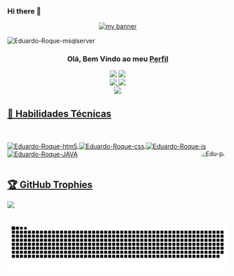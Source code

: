 ### Hi there 👋
<p align="center">
  <a href="https://www.linkedin.com/in/eduardo-roque-79b23b214/" target="_blank" rel="noreferrer"><img src="https://media-exp1.licdn.com/dms/image/C4D16AQHdP7gBEzJw6A/profile-displaybackgroundimage-shrink_350_1400/0/1661556550298?e=1666828800&v=beta&t=xpj4LE-q8fTEeQvZ1xNjpmPGC8oIQ_4lq-c6NDsrwqo" alt="my banner"></a>
</p>
<img align="center" alt="Eduardo-Roque-msqlserver"  src="https://komarev.com/ghpvc/?username=Eduardo-Roque&style=flat-square">
<div align="center">
<h3 align="center">
 Olá, Bem Vindo ao meu <a href="https://www.linkedin.com/in/eduardo-roque-79b23b214/" target="_blank" rel="noreferrer">Perfil</a>
</h3>
 <a href = "mailto:eduardo.roqueamaral09@gmail.com"><img src="https://img.shields.io/badge/-Gmail-%23333?style=for-the-badge&logo=gmail&logoColor=red" target="_blank"></a>
 <a href="https://www.linkedin.com/in/eduardo-roque-79b23b214/" target="_blank"><img src="https://img.shields.io/badge/-LinkedIn-%230077B5?style=for-the-badge&logo=linkedin&logoColor=white" target="_blank"></a> 
</div>
<div align="center">
  <a href="https://github.com/Eduardo-Roque">
  <img height="165em" src="https://github-readme-stats.vercel.app/api?username=Eduardo-Roque&show_icons=true&theme=highcontrast&include_all_commits=true&count_private=true"/>
  <img height="165em" src="https://github-readme-stats.vercel.app/api/top-langs/?username=Eduardo-Roque&layout=compact&langs_count=7&theme=highcontrast"/>
</div>
</div>
  <div align="center">
  <img src="https://github-readme-streak-stats.herokuapp.com/?user=Eduardo-Roque&theme=highcontrast">
 </div>
 <h2> 💼 Habilidades Técnicas </h2>
 <div style="display: inline_block"><br>
 <br>
  <img align="center"  alt="Eduardo-Roque-htm5"  src="https://img.shields.io/badge/HTML5-E34F26?style=for-the-badge&logo=html5&logoColor=white">
  <img align="center" alt="Eduardo-Roque-css"  src="https://img.shields.io/badge/CSS-239120?&style=for-the-badge&logo=css3&logoColor=white">
  <img align="center" alt="Eduardo-Roque-js"  src="https://img.shields.io/badge/JavaScript-F7DF1E?style=for-the-badge&logo=javascript&logoColor=black">
  <img align="center" alt="Eduardo-Roque-JAVA" src="https://img.shields.io/badge/JAVA-1572B6?style=for-the-badge&logo=JAVA&logoColor=black">
  <img align="right" alt="Edu-pic" height="165" style="border-radius:50px;" src="https://camo.githubusercontent.com/1c09831c67da817c3c806ab00205c17222317f88866a926cb61ab979a73c1f84/68747470733a2f2f696d616765732d6578742d312e646973636f72646170702e6e65742f65787465726e616c2f6b52524a6545707169634848464b5754764b7454634368773639395739576e384c5a7668417868707470732f68747470732f692e70696e696d672e636f6d2f353634782f32382f66362f32652f32386636326531643661326264653165366163306165383662376430303864662e6a70673f77696474683d353539266865696768743d353539">
</div>
<br>
 <h2>🏆 GitHub Trophies</h2>
 <img src="https://github-profile-trophy.vercel.app/?username=Eduardo-Roque&theme=nord&column=7" >
 
![Snake animation](https://github.com/Eduardo-Roque/Eduardo-Roque/blob/output/github-contribution-grid-snake.svg)
